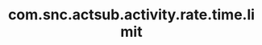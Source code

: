 ---
weight: 1665
layout: page
title: com.snc.actsub.activity.rate.time.limit
description: ""
value: "3600"
---